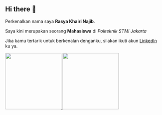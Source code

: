 ## Hi there 👋

Perkenalkan nama saya **Rasya Khairi Najib**.<br>

Saya kini merupakan seorang **Mahasiswa** di *Politeknik STMI Jakarta* <br>


Jika kamu tertarik untuk berkenalan denganku, silakan ikuti akun [LinkedIn](https://www.linkedin.com/in/rasya-khairi-110425316/) ku ya.

<p align="left">
<a href="https://github.com/OurangIlang">
  <img height="180em" src="https://github-readme-stats-eight-theta.vercel.app/api?username=penuliscode&show_icons=true&theme=algolia&include_all_commits=true&count_private=true"/>
  <img height="180em" src="https://github-readme-stats-eight-theta.vercel.app/api/top-langs/?username=penuliscode&layout=compact&theme=algolia"/>
</a>
</p>


<!--
**OurangIlang/OurangIlang** is a ✨ _special_ ✨ repository because its `README.md` (this file) appears on your GitHub profile.

Here are some ideas to get you started:

- 🔭 I’m currently working on ...
- 🌱 I’m currently learning ...
- 👯 I’m looking to collaborate on ...
- 🤔 I’m looking for help with ...
- 💬 Ask me about ...
- 📫 How to reach me: ...
- 😄 Pronouns: ...
- ⚡ Fun fact: ...
-->
